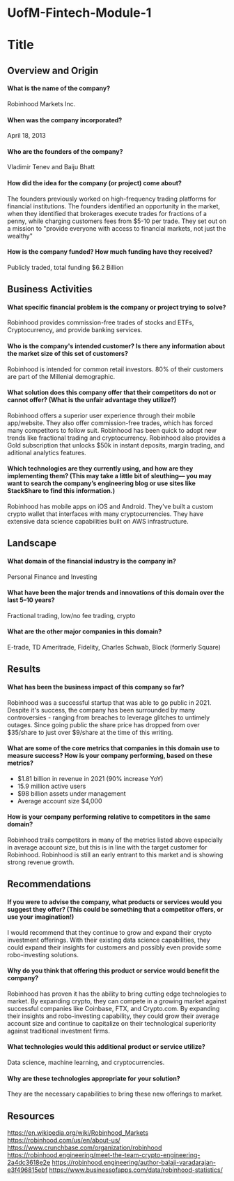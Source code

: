 # UofM-Fintech-Module-1

# Title

## Overview and Origin

#### What is the name of the company?
Robinhood Markets Inc.

#### When was the company incorporated?
April 18, 2013

#### Who are the founders of the company?
Vladimir Tenev and Baiju Bhatt

#### How did the idea for the company (or project) come about?
The founders previously worked on high-frequency trading platforms for financial institutions. The founders identified an opportunity in the market, when they identified that brokerages execute trades for fractions of a penny, while charging customers fees from $5-10 per trade. They set out on a mission to "provide everyone with access to financial markets, not just the wealthy"

#### How is the company funded? How much funding have they received?
Publicly traded, total funding $6.2 Billion

## Business Activities

#### What specific financial problem is the company or project trying to solve?
Robinhood provides commission-free trades of stocks and ETFs, Cryptocurrency, and provide banking services.

#### Who is the company's intended customer?  Is there any information about the market size of this set of customers?
Robinhood is intended for common retail investors. 80% of their customers are part of the Millenial demographic.

#### What solution does this company offer that their competitors do not or cannot offer? (What is the unfair advantage they utilize?)
Robinhood offers a superior user experience through their mobile app/website. They also offer commission-free trades, which has forced many competitors to follow suit. Robinhood has been quick to adopt new trends like fractional trading and cryptocurrency. Robinhood also provides a Gold subscription that unlocks $50k in instant deposits, margin trading, and aditional analytics features.

#### Which technologies are they currently using, and how are they implementing them? (This may take a little bit of sleuthing–– you may want to search the company’s engineering blog or use sites like StackShare to find this information.)
Robinhood has mobile apps on iOS and Android. They've built a custom crypto wallet that interfaces with many cryptocurrencies. They have extensive data science capabilities built on AWS infrastructure.

## Landscape

#### What domain of the financial industry is the company in?
Personal Finance and Investing

#### What have been the major trends and innovations of this domain over the last 5–10 years?
Fractional trading, low/no fee trading, crypto

#### What are the other major companies in this domain?
E-trade, TD Ameritrade, Fidelity, Charles Schwab, Block (formerly Square)

## Results

#### What has been the business impact of this company so far?
Robinhood was a successful startup that was able to go public in 2021. Despite it's success, the company has been surrounded by many controversies - ranging from breaches to leverage glitches to untimely outages. Since going public the share price has dropped from over $35/share to just over $9/share at the time of this writing.

#### What are some of the core metrics that companies in this domain use to measure success? How is your company performing, based on these metrics?
* $1.81 billion in revenue in 2021 (90% increase YoY)
* 15.9 million active users
* $98 billion assets under management
* Average account size $4,000

#### How is your company performing relative to competitors in the same domain?
Robinhood trails competitors in many of the metrics listed above especially in average account size, but this is in line with the target customer for Robinhood. Robinhood is still an early entrant to this market and is showing strong revenue growth.

## Recommendations

#### If you were to advise the company, what products or services would you suggest they offer? (This could be something that a competitor offers, or use your imagination!)
I would recommend that they continue to grow and expand their crypto investment offerings. With their existing data science capabilities, they could expand their insights for customers and possibly even provide some robo-investing solutions.

#### Why do you think that offering this product or service would benefit the company?
Robinhood has proven it has the ability to bring cutting edge technologies to market. By expanding crypto, they can compete in a growing market against successful companies like Coinbase, FTX, and Crypto.com. By expanding their insights and robo-investing capability, they could grow their average account size and continue to capitalize on their technological superiority against traditional investment firms.

#### What technologies would this additional product or service utilize?
Data science, machine learning, and cryptocurrencies.

#### Why are these technologies appropriate for your solution?
They are the necessary capabilities to bring these new offerings to market.

## Resources
https://en.wikipedia.org/wiki/Robinhood_Markets
https://robinhood.com/us/en/about-us/
https://www.crunchbase.com/organization/robinhood
https://robinhood.engineering/meet-the-team-crypto-engineering-2a4dc3618e2e
https://robinhood.engineering/author-balaji-varadarajan-e3f496815ebf
https://www.businessofapps.com/data/robinhood-statistics/
